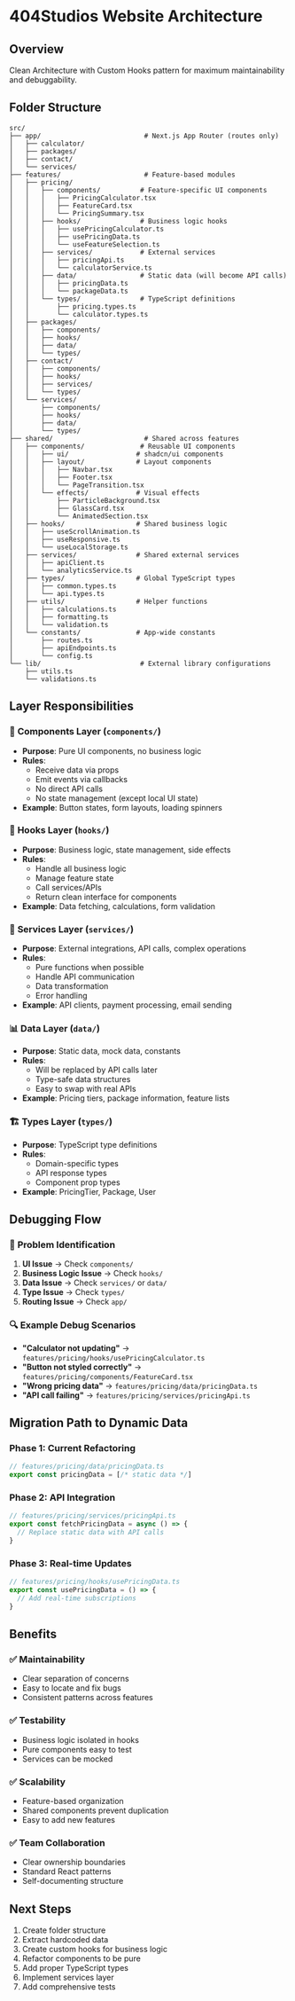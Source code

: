 # 404Studios Website Architecture

## Overview
Clean Architecture with Custom Hooks pattern for maximum maintainability and debuggability.

## Folder Structure

```
src/
├── app/                          # Next.js App Router (routes only)
│   ├── calculator/
│   ├── packages/
│   ├── contact/
│   └── services/
├── features/                     # Feature-based modules
│   ├── pricing/
│   │   ├── components/          # Feature-specific UI components
│   │   │   ├── PricingCalculator.tsx
│   │   │   ├── FeatureCard.tsx
│   │   │   └── PricingSummary.tsx
│   │   ├── hooks/               # Business logic hooks
│   │   │   ├── usePricingCalculator.ts
│   │   │   ├── usePricingData.ts
│   │   │   └── useFeatureSelection.ts
│   │   ├── services/            # External services
│   │   │   ├── pricingApi.ts
│   │   │   └── calculatorService.ts
│   │   ├── data/                # Static data (will become API calls)
│   │   │   ├── pricingData.ts
│   │   │   └── packageData.ts
│   │   └── types/               # TypeScript definitions
│   │       ├── pricing.types.ts
│   │       └── calculator.types.ts
│   ├── packages/
│   │   ├── components/
│   │   ├── hooks/
│   │   ├── data/
│   │   └── types/
│   ├── contact/
│   │   ├── components/
│   │   ├── hooks/
│   │   ├── services/
│   │   └── types/
│   └── services/
│       ├── components/
│       ├── hooks/
│       ├── data/
│       └── types/
├── shared/                       # Shared across features
│   ├── components/              # Reusable UI components
│   │   ├── ui/                 # shadcn/ui components
│   │   ├── layout/             # Layout components
│   │   │   ├── Navbar.tsx
│   │   │   ├── Footer.tsx
│   │   │   └── PageTransition.tsx
│   │   └── effects/            # Visual effects
│   │       ├── ParticleBackground.tsx
│   │       ├── GlassCard.tsx
│   │       └── AnimatedSection.tsx
│   ├── hooks/                  # Shared business logic
│   │   ├── useScrollAnimation.ts
│   │   ├── useResponsive.ts
│   │   └── useLocalStorage.ts
│   ├── services/               # Shared external services
│   │   ├── apiClient.ts
│   │   └── analyticsService.ts
│   ├── types/                  # Global TypeScript types
│   │   ├── common.types.ts
│   │   └── api.types.ts
│   ├── utils/                  # Helper functions
│   │   ├── calculations.ts
│   │   ├── formatting.ts
│   │   └── validation.ts
│   └── constants/              # App-wide constants
│       ├── routes.ts
│       ├── apiEndpoints.ts
│       └── config.ts
└── lib/                         # External library configurations
    ├── utils.ts
    └── validations.ts
```

## Layer Responsibilities

### 🎨 **Components Layer (`components/`)**
- **Purpose**: Pure UI components, no business logic
- **Rules**: 
  - Receive data via props
  - Emit events via callbacks
  - No direct API calls
  - No state management (except local UI state)
- **Example**: Button states, form layouts, loading spinners

### 🧠 **Hooks Layer (`hooks/`)**
- **Purpose**: Business logic, state management, side effects
- **Rules**:
  - Handle all business logic
  - Manage feature state
  - Call services/APIs
  - Return clean interface for components
- **Example**: Data fetching, calculations, form validation

### 🔌 **Services Layer (`services/`)**
- **Purpose**: External integrations, API calls, complex operations
- **Rules**:
  - Pure functions when possible
  - Handle API communication
  - Data transformation
  - Error handling
- **Example**: API clients, payment processing, email sending

### 📊 **Data Layer (`data/`)**
- **Purpose**: Static data, mock data, constants
- **Rules**:
  - Will be replaced by API calls later
  - Type-safe data structures
  - Easy to swap with real APIs
- **Example**: Pricing tiers, package information, feature lists

### 🏗️ **Types Layer (`types/`)**
- **Purpose**: TypeScript type definitions
- **Rules**:
  - Domain-specific types
  - API response types
  - Component prop types
- **Example**: PricingTier, Package, User

## Debugging Flow

### 🐛 **Problem Identification**
1. **UI Issue** → Check `components/`
2. **Business Logic Issue** → Check `hooks/`
3. **Data Issue** → Check `services/` or `data/`
4. **Type Issue** → Check `types/`
5. **Routing Issue** → Check `app/`

### 🔍 **Example Debug Scenarios**
- **"Calculator not updating"** → `features/pricing/hooks/usePricingCalculator.ts`
- **"Button not styled correctly"** → `features/pricing/components/FeatureCard.tsx`
- **"Wrong pricing data"** → `features/pricing/data/pricingData.ts`
- **"API call failing"** → `features/pricing/services/pricingApi.ts`

## Migration Path to Dynamic Data

### Phase 1: Current Refactoring
```typescript
// features/pricing/data/pricingData.ts
export const pricingData = [/* static data */]
```

### Phase 2: API Integration
```typescript
// features/pricing/services/pricingApi.ts
export const fetchPricingData = async () => {
  // Replace static data with API calls
}
```

### Phase 3: Real-time Updates
```typescript
// features/pricing/hooks/usePricingData.ts
export const usePricingData = () => {
  // Add real-time subscriptions
}
```

## Benefits

### ✅ **Maintainability**
- Clear separation of concerns
- Easy to locate and fix bugs
- Consistent patterns across features

### ✅ **Testability** 
- Business logic isolated in hooks
- Pure components easy to test
- Services can be mocked

### ✅ **Scalability**
- Feature-based organization
- Shared components prevent duplication
- Easy to add new features

### ✅ **Team Collaboration**
- Clear ownership boundaries
- Standard React patterns
- Self-documenting structure

## Next Steps

1. Create folder structure
2. Extract hardcoded data
3. Create custom hooks for business logic
4. Refactor components to be pure
5. Add proper TypeScript types
6. Implement services layer
7. Add comprehensive tests
